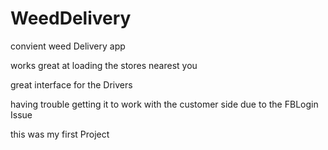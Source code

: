 # WeedDelivery

convient weed Delivery app

works great at loading the stores nearest you 

great interface for the Drivers 

having trouble getting it to work with the customer side due to the FBLogin Issue

this was my first Project

